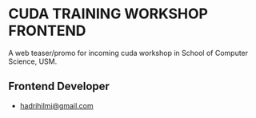 CUDA TRAINING WORKSHOP FRONTEND
===============================
A web teaser/promo for incoming cuda workshop in School of Computer Science, USM.

Frontend Developer
------------------
* hadrihilmi@gmail.com